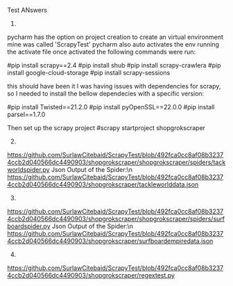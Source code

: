 Test ANswers

1.
pycharm has the option on project creation to create an virtual environment mine was called 'ScrapyTest'
pycharm also auto activates the env running the activate file
once activated the following commands were run:

#pip install scrapy==2.4
#pip install shub
#pip install scrapy-crawlera
#pip install google-cloud-storage
#pip install scrapy-sessions

this should have been it I was having issues with dependencies for scrapy, so I needed to install the bellow dependecies with a specific version:

#pip install Twisted==21.2.0
#pip install pyOpenSSL==22.0.0
#pip install parsel==1.7.0

Then set up the scrapy project
#scrapy startproject shopgrokscraper

2.
https://github.com/SurlawCitebaid/ScrapyTest/blob/492fca0cc8af08b32374ccb2d040566dc4490903/shopgrokscraper/shopgrokscraper/spiders/tackworldspider.py
Json Output of the Spider:\n 
https://github.com/SurlawCitebaid/ScrapyTest/blob/492fca0cc8af08b32374ccb2d040566dc4490903/shopgrokscraper/tackleworlddata.json

3.
https://github.com/SurlawCitebaid/ScrapyTest/blob/492fca0cc8af08b32374ccb2d040566dc4490903/shopgrokscraper/shopgrokscraper/spiders/surfboardspider.py
Json Output of the Spider:\n 
https://github.com/SurlawCitebaid/ScrapyTest/blob/492fca0cc8af08b32374ccb2d040566dc4490903/shopgrokscraper/surfboardempiredata.json 

4.
https://github.com/SurlawCitebaid/ScrapyTest/blob/492fca0cc8af08b32374ccb2d040566dc4490903/shopgrokscraper/regextest.py
